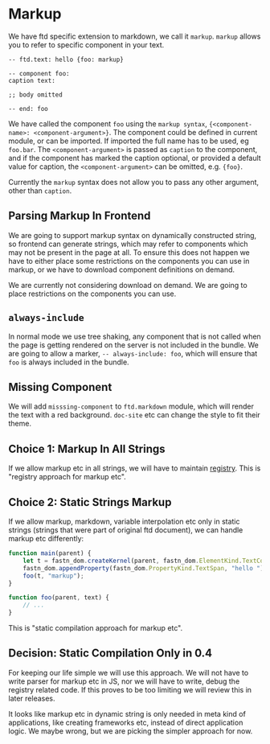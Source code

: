 # Markup

We have ftd specific extension to markdown, we call it `markup`. `markup` allows you to refer to specific component in
your text.

```ftd
-- ftd.text: hello {foo: markup}

-- component foo:
caption text:

;; body omitted

-- end: foo
```

We have called the component `foo` using the `markup syntax`, `{<component-name>: <component-argument>}`. The component
could be defined in current module, or can be imported. If imported the full name has to be used, eg `foo.bar`. The
`<component-argument>` is passed as `caption` to the component, and if the component has marked the caption optional,
or provided a default value for caption, the `<component-argument>` can be omitted, e.g. `{foo}`.

Currently the `markup` syntax does not allow you to pass any other argument, other than `caption`.

## Parsing Markup In Frontend

We are going to support markup syntax on dynamically constructed string, so frontend can generate strings, which may
refer to components which may not be present in the page at all. To ensure this does not happen we have to either place
some restrictions on the components you can use in markup, or we have to download component definitions on demand.

We are currently not considering download on demand. We are going to place restrictions on the components you can use.

## `always-include`

In normal mode we use tree shaking, any component that is not called when the page is getting rendered on the server
is not included in the bundle. We are going to allow a marker, `-- always-include: foo`, which will ensure that `foo`
is always included in the bundle.

## Missing Component

We will add `misssing-component` to `ftd.markdown` module, which will render the text with a red background. `doc-site`
etc can change the style to fit their theme.

## Choice 1: Markup In All Strings

If we allow markup etc in all strings, we will have to maintain [registry](registry.md). This is "registry approach for
markup etc".

## Choice 2: Static Strings Markup

If we allow markup, markdown, variable interpolation etc only in static strings (strings that were part of original ftd
document), we can handle markup etc differently:

```js
function main(parent) {
    let t = fastn_dom.createKernel(parent, fastn_dom.ElementKind.TextContainer);
    fastn_dom.appendProperty(fastn_dom.PropertyKind.TextSpan, "hello ");
    foo(t, "markup");
}

function foo(parent, text) {
    // ...    
}
```

This is "static compilation approach for markup etc".

## Decision: Static Compilation Only in 0.4

For keeping our life simple we will use this approach. We will not have to write parser for markup etc in JS, nor we 
will have to write, debug the registry related code. If this proves to be too limiting we will review this in later
releases.

It looks like markup etc in dynamic string is only needed in meta kind of applications, like creating frameworks etc,
instead of direct application logic. We maybe wrong, but we are picking the simpler approach for now.
